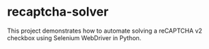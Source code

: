 # recaptcha-solver
This project demonstrates how to automate solving a reCAPTCHA v2 checkbox using Selenium WebDriver in Python.
